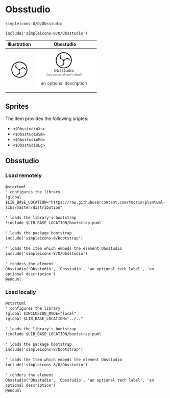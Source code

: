 # Obsstudio


```text
simpleicons-8/O/Obsstudio
```

```text
include('simpleicons-8/O/Obsstudio')
```



| Illustration | Obsstudio |
| :---: | :---: |
| ![illustration for Illustration](../../simpleicons-8/O/Obsstudio.png) | ![illustration for Obsstudio](../../simpleicons-8/O/Obsstudio.Local.png) |



## Sprites
The item provides the following sriptes:

- `<$ObsstudioXs>`
- `<$ObsstudioSm>`
- `<$ObsstudioMd>`
- `<$ObsstudioLg>`





## Obsstudio

### Load remotely
```plantuml
@startuml
' configures the library
!global $LIB_BASE_LOCATION="https://raw.githubusercontent.com/tmorin/plantuml-libs/master/distribution"

' loads the library's bootstrap
!include $LIB_BASE_LOCATION/bootstrap.puml

' loads the package bootstrap
include('simpleicons-8/bootstrap')

' loads the Item which embeds the element Obsstudio
include('simpleicons-8/O/Obsstudio')

' renders the element
Obsstudio('Obsstudio', 'Obsstudio', 'an optional tech label', 'an optional description')
@enduml
```

### Load locally
```plantuml
@startuml
' configures the library
!global $INCLUSION_MODE="local"
!global $LIB_BASE_LOCATION="../.."

' loads the library's bootstrap
!include $LIB_BASE_LOCATION/bootstrap.puml

' loads the package bootstrap
include('simpleicons-8/bootstrap')

' loads the Item which embeds the element Obsstudio
include('simpleicons-8/O/Obsstudio')

' renders the element
Obsstudio('Obsstudio', 'Obsstudio', 'an optional tech label', 'an optional description')
@enduml
```

